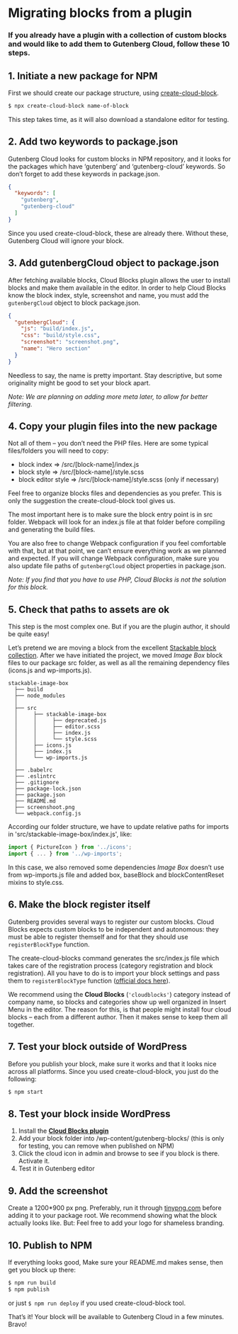 # Migrating blocks from a plugin

### If you already have a plugin with a collection of custom blocks and would like to add them to Gutenberg Cloud, follow these 10 steps.

## 1. Initiate a new package for NPM

First we should create our package structure, using [create-cloud-block](https://github.com/front/create-cloud-block).

```sh
$ npx create-cloud-block name-of-block
```

This step takes time, as it will also download a standalone editor for testing.

## 2. Add two keywords to package.json

Gutenberg Cloud looks for custom blocks in NPM repository, and it looks for the packages which have ‘gutenberg’ and ‘gutenberg-cloud’ keywords. So don’t forget to add these keywords in package.json.

```json
{
  "keywords": [
    "gutenberg",
    "gutenberg-cloud"
  ]
}
```

Since you used create-cloud-block, these are already there. Without these, Gutenberg Cloud will ignore your block.

## 3. Add gutenbergCloud object to package.json

After fetching available blocks, Cloud Blocks plugin allows the user to install blocks and make them available in the editor. In order to help Cloud Blocks know the block index, style, screenshot and name, you must add the `gutenbergCloud` object to block package.json.

```json
{
  "gutenbergCloud": {
    "js": "build/index.js",
    "css": "build/style.css",
    "screenshot": "screenshot.png",
    "name": "Hero section"
  }
}
```

Needless to say, the name is pretty important. Stay descriptive, but some originality might be good to set your block apart.

*Note: We are planning on adding more meta later, to allow for better filtering.*

## 4. Copy your plugin files into the new package

Not all of them – you don’t need the PHP files. Here are some typical files/folders you will need to copy:

  - block index        => /src/[block-name]/index.js
  - block style        => /src/[block-name]/style.scss
  - block editor style => /src/[block-name]/style.scss (only if necessary)

Feel free to organize blocks files and dependencies as you prefer. This is only the suggestion the create-cloud-block tool gives us.

The most important here is to make sure the block entry point is in src folder. Webpack will look for an index.js file at that folder before compiling and generating the build files.

You are also free to change Webpack configuration if you feel comfortable with that, but at that point, we can’t ensure everything work as we planned and expected. If you will change Webpack configuration, make sure you also update file paths of `gutenbergCloud` object properties in package.json.

*Note: If you find that you have to use PHP, Cloud Blocks is not the solution for this block.*

## 5. Check that paths to assets are ok

This step is the most complex one. But if you are the plugin author, it should be quite easy!

Let’s pretend we are moving a block from the excellent [Stackable block collection](https://wordpress.org/plugins/stackable-ultimate-gutenberg-blocks/). After we have initiated the project, we moved *Image Box* block files to our package src folder, as well as all the remaining dependency files (icons.js and wp-imports.js).

```
stackable-image-box
  ├── build
  ├── node_modules
  │
  ├── src
  │     ├── stackable-image-box
  │     │     ├── deprecated.js
  │     │     ├── editor.scss
  │     │     ├── index.js
  │     │     └── style.scss
  │     ├── icons.js
  │     ├── index.js
  │     └── wp-imports.js
  │
  ├── .babelrc
  ├── .eslintrc
  ├── .gitignore
  ├── package-lock.json
  ├── package.json
  ├── README.md
  ├── screenshoot.png
  └── webpack.config.js

```

According our folder structure, we have to update relative paths for imports in 'src/stackable-image-box/index.js', like:

```js
import { PictureIcon } from '../icons';
import { ... } from '../wp-imports';
```

In this case, we also removed some dependencies *Image Box* doesn’t use from wp-imports.js file and added box, baseBlock and blockContentReset mixins to style.css.

## 6. Make the block register itself

Gutenberg provides several ways to register our custom blocks. Cloud Blocks expects custom blocks to be independent and autonomous: they must be able to register themself and for that they should use `registerBlockType` function.

The create-cloud-blocks command generates the src/index.js file which takes care of the registration process (category registration and block registration). All you have to do is to import your block settings and pass them to `registerBlockType` function ([official docs here](https://wordpress.org/gutenberg/handbook/blocks/writing-your-first-block-type/#registering-the-block)).

We recommend using the **Cloud Blocks** (`'cloudblocks'`) category instead of company name, so blocks and categories show up well organized in Insert Menu in the editor. The reason for this, is that people might install four cloud blocks – each from a different author. Then it makes sense to keep them all together.

## 7. Test your block outside of WordPress

Before you publish your block, make sure it works and that it looks nice across all platforms. Since you used create-cloud-block, you just do the following:

```sh
$ npm start
```

## 8. Test your block inside WordPress

1. Install the **[Cloud Blocks plugin](https://wordpress.org/plugins/cloud-blocks/)**
2. Add your block folder into /wp-content/gutenberg-blocks/ (this is only for testing, you can remove when published on NPM)
3. Click the cloud icon in admin and browse to see if you block is there. Activate it.
4. Test it in Gutenberg editor

## 9. Add the screenshot

Create a 1200*900 px png. Preferably, run it through [tinypng.com](https://tinypng.com/) before adding it to your package root. We recommend showing what the block actually looks like. But: Feel free to add your logo for shameless branding.

## 10. Publish to NPM

If everything looks good, Make sure your README.md makes sense, then get you block up there:

```sh
$ npm run build
$ npm publish
```

or just `$ npm run deploy` if you used create-cloud-block tool.

That’s it! Your block will be available to Gutenberg Cloud in a few minutes. Bravo!
